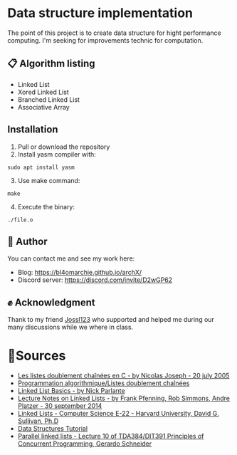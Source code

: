 # Data structure implementation

The point of this project is to create data structure for hight performance computing. I'm seeking for improvements technic for computation. 


## 📋 Algorithm listing
- Linked List
- Xored Linked List
- Branched Linked List
- Associative Array

## Installation

1) Pull or download the repository
2) Install yasm compiler with:
```
sudo apt install yasm
```
3) Use make command:
```
make
```
4) Execute the binary:
```
./file.o
```

## 📣 Author
You can contact me and see my work here:

- Blog: https://bl4omarchie.github.io/archX/
- Discord server: https://discord.com/invite/D2wGP62


## ✊ Acknowledgment

Thank to my friend [Jossl123](https://github.com/Jossl123) who supported and helped me during our many discussions while we where in class.

# 🔗Sources
- [Les listes doublement chaînées en C - by Nicolas Joseph - 20 july 2005](https://nicolasj.developpez.com/articles/listedouble/#LIII-C)
- [Programmation algorithmique/Listes doublement chaînées](https://fr.wikibooks.org/wiki/Programmation_algorithmique/Listes_doublement_cha%C3%AEn%C3%A9es)
- [Linked List Basics - by Nick Parlante](http://cslibrary.stanford.edu/103/LinkedListBasics.pdf)
- [Lecture Notes on Linked Lists - by Frank Pfenning, Rob Simmons, Andre Platzer - 30 september 2014](https://www.cs.cmu.edu/~rjsimmon/15122-f14/lec/11-linkedlist.pdf)
- [Linked Lists - Computer Science E-22 - Harvard University, David G. Sullivan, Ph.D](https://cscie22.sites.fas.harvard.edu/files/lectures/04_linked_lists.pdf)
- [Data Structures Tutorial](https://www.geeksforgeeks.org/data-structures/)
- [Parallel linked lists - Lecture 10 of TDA384/DIT391 Principles of Concurrent Programming, Gerardo Schneider](https://www.cse.chalmers.se/edu/course/TDA384_LP1/files/lectures/Lecture10-parallel_lists.pdf)